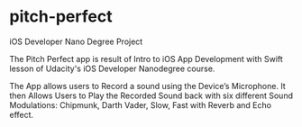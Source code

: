# pitch-perfect

iOS Developer Nano Degree Project

The Pitch Perfect app is result of Intro to iOS App Development with Swift lesson of Udacity's iOS Developer Nanodegree course.

The App allows users to Record a sound using the Device’s Microphone. It then Allows Users to Play the Recorded Sound back with six different Sound Modulations: Chipmunk, Darth Vader, Slow, Fast with Reverb and Echo effect.
